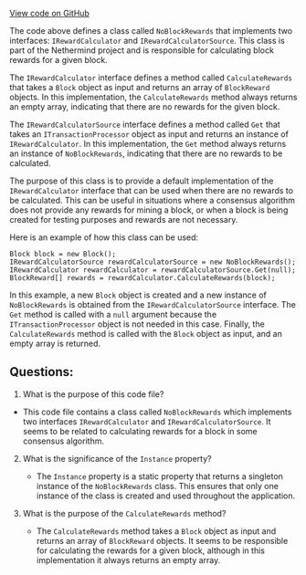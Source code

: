 [View code on GitHub](https://github.com/NethermindEth/nethermind/src/Nethermind/Nethermind.Consensus/Rewards/NoBlockRewards.cs)

The code above defines a class called `NoBlockRewards` that implements two interfaces: `IRewardCalculator` and `IRewardCalculatorSource`. This class is part of the Nethermind project and is responsible for calculating block rewards for a given block. 

The `IRewardCalculator` interface defines a method called `CalculateRewards` that takes a `Block` object as input and returns an array of `BlockReward` objects. In this implementation, the `CalculateRewards` method always returns an empty array, indicating that there are no rewards for the given block. 

The `IRewardCalculatorSource` interface defines a method called `Get` that takes an `ITransactionProcessor` object as input and returns an instance of `IRewardCalculator`. In this implementation, the `Get` method always returns an instance of `NoBlockRewards`, indicating that there are no rewards to be calculated. 

The purpose of this class is to provide a default implementation of the `IRewardCalculator` interface that can be used when there are no rewards to be calculated. This can be useful in situations where a consensus algorithm does not provide any rewards for mining a block, or when a block is being created for testing purposes and rewards are not necessary. 

Here is an example of how this class can be used:

```
Block block = new Block();
IRewardCalculatorSource rewardCalculatorSource = new NoBlockRewards();
IRewardCalculator rewardCalculator = rewardCalculatorSource.Get(null);
BlockReward[] rewards = rewardCalculator.CalculateRewards(block);
```

In this example, a new `Block` object is created and a new instance of `NoBlockRewards` is obtained from the `IRewardCalculatorSource` interface. The `Get` method is called with a `null` argument because the `ITransactionProcessor` object is not needed in this case. Finally, the `CalculateRewards` method is called with the `Block` object as input, and an empty array is returned.
## Questions: 
 1. What is the purpose of this code file?
   - This code file contains a class called `NoBlockRewards` which implements two interfaces `IRewardCalculator` and `IRewardCalculatorSource`. It seems to be related to calculating rewards for a block in some consensus algorithm.

2. What is the significance of the `Instance` property?
   - The `Instance` property is a static property that returns a singleton instance of the `NoBlockRewards` class. This ensures that only one instance of the class is created and used throughout the application.

3. What is the purpose of the `CalculateRewards` method?
   - The `CalculateRewards` method takes a `Block` object as input and returns an array of `BlockReward` objects. It seems to be responsible for calculating the rewards for a given block, although in this implementation it always returns an empty array.
